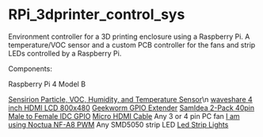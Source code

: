# RPi_3dprinter_control_sys
Environment controller for a 3D printing enclosure using a Raspberry Pi.
A temperature/VOC sensor and a custom PCB controller for the fans and strip LEDs controlled by a Raspberry Pi.


Components:

Raspberry Pi 4 Model B

[Sensirion Particle, VOC, Humidity, and Temperature Sensor](https://www.sparkfun.com/products/23715)\n
[waveshare 4 inch HDMI LCD 800x480](https://www.amazon.com/gp/product/B07P5H2315/)
[Geekworm GPIO Extender](https://www.amazon.com/gp/product/B0BDF48FWM/)
[SamIdea 2-Pack 40pin Male to Female IDC GPIO](https://www.amazon.com/gp/product/B07CGM83QL/)
[Micro HDMI Cable](https://www.sparkfun.com/products/15796)
Any 3 or 4 pin PC fan [I am using Noctua NF-A8 PWM](https://noctua.at/en/nf-a8-pwm)
Any SMD5050 strip LED [Led Strip Lights](https://www.amazon.com/gp/product/B08JSQVBDQ/)
